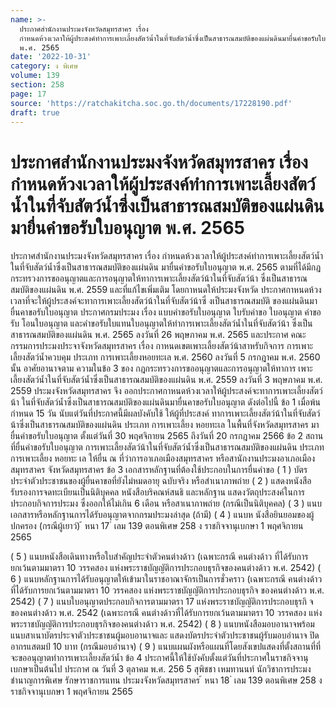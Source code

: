 ```yaml
---
name: >-
  ประกาศสำนักงานประมงจังหวัดสมุทรสาคร เรื่อง
  กำหนดห้วงเวลาให้ผู้ประสงค์ทำการเพาะเลี้ยงสัตว์น้ำในที่จับสัตว์น้ำซึ่งเป็นสาธารณสมบัติของแผ่นดินมายื่นคำขอรับใบอนุญาต
  พ.ศ. 2565
date: '2022-10-31'
category: ง พิเศษ
volume: 139
section: 258
page: 17
source: 'https://ratchakitcha.soc.go.th/documents/17228190.pdf'
draft: true
---
```


# ประกาศสำนักงานประมงจังหวัดสมุทรสาคร เรื่อง กำหนดห้วงเวลาให้ผู้ประสงค์ทำการเพาะเลี้ยงสัตว์น้ำในที่จับสัตว์น้ำซึ่งเป็นสาธารณสมบัติของแผ่นดินมายื่นคำขอรับใบอนุญาต พ.ศ. 2565

ประกาศสำนักงานประมงจังหวัดสมุทรสาคร เรื่อง กำหนดห้วงเวลาให้ผู้ประสงค์ทำการเพาะเลี้ยงสัตว์น้ำในที่จับสัตว์น้ำซึ่งเป็นสาธารณสมบัติของแผ่นดิน มายื่นคำขอรับใบอนุญาต พ.ศ. 2565 ตามที่ได้มีกฎกระทรวงการขออนุญาตและการอนุญาตให้ทาการเพาะเลี้ยงสัตว์น้าในที่จับสัตว์น้า ซึ่งเป็นสาธารณสมบัติของแผ่นดิน พ.ศ. 2559 และที่แก้ไขเพิ่มเติม โดยกาหนดให้ประมงจังหวัด ประกาศกาหนดห้วงเวลาที่จะให้ผู้ประสงค์จะทาการเพาะเลี้ยงสัตว์น้าในที่จับสัตว์น้าซึ่ งเป็นสาธารณสมบัติ ของแผ่นดินมายื่นคาขอรับใบอนุญาต ประกาศกรมประมง เรื่อง แบบคำขอรับใบอนุญาต ใบรับคำขอ ใบอนุญาต คำขอ รับ โอนใบอนุญาต และคำขอรับใบแทนใบอนุญาตให้ทำการเพาะเลี้ยงสัตว์น้ำในที่จับสัตว์น้า ซึ่งเป็นสาธารณสมบัติของแผ่นดิน พ.ศ. 2565 ลงวันที่ 26 พฤษภาคม พ.ศ. 2565 และประกาศ คณะกรรมการประมงประจาจังหวัดสมุทรสาคร เรื่อง กาหนดเขตเพาะเลี้ยงสัตว์น้าสาหรับกิจการ การเพาะเลี้ยงสัตว์น้ำควบคุม ประเภท การเพาะเลี้ยงหอยทะเล พ.ศ. 2560 ลงวันที่ 5 กรกฎาคม พ.ศ. 2560 นั้น อาศัยอานาจตาม ความในข้อ 3 ของ กฎกระทรวงการขออนุญาตและการอนุญาตให้ทาการ เพาะเลี้ยงสัตว์น้ำในที่จับสัตว์น้ำซึ่งเป็นสาธารณสมบัติของแผ่นดิน พ.ศ. 2559 ลงวันที่ 3 พฤษภาคม พ.ศ. 2559 ประมงจังหวัดสมุทรสาคร จึง ออกประกาศกาหนดห้วงเวลาให้ผู้ประสงค์จะทาการเพาะเลี้ยงสัตว์น้า ในที่จับสัตว์น้ำซึ่งเป็นสาธารณสมบัติของแผ่นดินมายื่นคาขอรับใบอนุญาต ดังต่อไปนี้ ข้อ 1 เมื่อพ้นกำหนด 15 วัน นับแต่วันที่ประกาศนี้มีผลบังคับใช้ ให้ผู้ที่ประสงค์ ทาการเพาะเลี้ยงสัตว์น้าในที่จับสัตว์น้าซึ่งเป็นสาธารณสมบัติของแผ่นดิน ประเภท การเพาะเลี้ยง หอยทะเล ในพื้นที่จังหวัดสมุทรสาคร มายื่นคำขอรับใบอนุญาต ตั้งแต่วันที่ 30 พฤศจิกายน 2565 ถึงวันที่ 20 กรกฎาคม 2566 ข้อ 2 สถานที่ยื่นคำขอรับใบอนุญาต การเพาะเลี้ยงสัตว์น้าในที่จับสัตว์น้ำซึ่งเป็นสาธารณสมบัติของแผ่นดิน ประเภท การเพาะเลี้ยง หอยทะ เล ให้ยื่น ณ ที่ว่าการอาเภอเมืองสมุทรสาคร หรือสานักงานประมงอาเภอเมืองสมุทรสาคร จังหวัดสมุทรสาคร ข้อ 3 เอกสารหลักฐานที่ต้องใช้ประกอบในการยื่นคำขอ ( 1 ) บัตรประจำตัวประชาชนของผู้ยื่นคาขอที่ยังไม่หมดอายุ ฉบับจริง หรือสำเนาภาพถ่าย ( 2 ) แสดงหนังสือรับรองการจดทะเบียนเป็นนิติบุคคล หนังสือบริคณห์สนธิ และหลักฐาน แสดงวัตถุประสงค์ในการประกอบกิจการประมง ซึ่งออกให้ไม่เกิน 6 เดือน หรือสาเนาภาพถ่าย (กรณีเป็นนิติบุคคล) ( 3 ) แนบเอกสารหรือหลักฐานการได้รับอนุญาตจากกรมประมงล่าสุด (ถ้ามี) ( 4 ) แนบห นังสือยินยอมของผู้ปกครอง (กรณีผู้เยาว์) ้ หนา 17 ่ เลม 139 ตอนพิเศษ 258 ง ราชกิจจานุเบกษา 1 พฤศจิกายน 2565

( 5 ) แนบหนังสือเดินทางหรือใบสำคัญประจำตัวคนต่างด้าว (เฉพาะกรณี คนต่างด้าว ที่ได้รับการยกเว้นตามมาตรา 10 วรรคสอง แห่งพระราชบัญญัติการประกอบธุรกิจของคนต่างด้าว พ.ศ. 2542) ( 6 ) แนบหลักฐานการได้รับอนุญาตให้เข้ามาในราชอาณาจักรเป็นการชั่วคราว (เฉพาะกรณี คนต่างด้าวที่ได้รับการยกเว้นตามมาตรา 10 วรรคสอง แห่งพระราชบัญญัติการประกอบธุรกิจ ของคนต่างด้าว พ.ศ. 2542) ( 7 ) แนบใบอนุญาตประกอบกิจการตามมาตรา 17 แห่งพระราชบัญญัติการประกอบธุรกิ จ ของคนต่างด้าว พ.ศ. 2542 (เฉพาะกรณี คนต่างด้าวที่ได้รับการยกเว้นตามมาตรา 10 วรรคสอง แห่งพระราชบัญญัติการประกอบธุรกิจของคนต่างด้าว พ.ศ. 2542) ( 8 ) แนบหนังสือมอบอานาจพร้อมแนบสาเนาบัตรประจาตัวประชาชนผู้มอบอานาจและ แสดงบัตรประจำตัวประชาชนผู้รับมอบอำนาจ ปิดอากรแสตมป์ 10 บาท (กรณีมอบอำนาจ) ( 9 ) แนบแผนผังหรือแผนที่โดยสังเขปแสดงที่ตั้งสถานที่ที่จะขออนุญาตทำการเพาะเลี้ยงสัตว์น้ำ ข้อ 4 ประกาศนี้ให้ใช้บังคับตั้งแต่วันที่ประกาศในราชกิจจานุเบกษาเป็นต้นไป ประกาศ ณ วันที่ 3 ตุลาคม พ.ศ. 256 5 สุพิชชา เหมทานนท์ นักวิชาการประมงชำนาญการพิเศษ รักษาราชการแทน ประมงจังหวัดสมุทรสาคร ้ หนา 18 ่ เลม 139 ตอนพิเศษ 258 ง ราชกิจจานุเบกษา 1 พฤศจิกายน 2565
